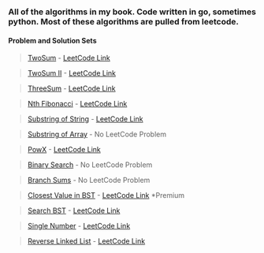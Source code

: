 ### All of the algorithms in my book. Code written in go, sometimes python. Most of these algorithms are pulled from leetcode.

#### Problem and Solution Sets

> [TwoSum](https://github.com/reverse/algorithmBook/tree/master/twosum) - [LeetCode Link](https://leetcode.com/problems/two-sum/)

> [TwoSum II](https://github.com/reverse/algorithmBook/tree/master/twosum) - [LeetCode Link](https://leetcode.com/problems/two-sum-ii-input-array-is-sorted/)

> [ThreeSum](https://github.com/reverse/algorithmBook/tree/master/threesum) - [LeetCode Link](https://leetcode.com/problems/3sum/)

> [Nth Fibonacci](https://github.com/reverse/algorithmBook/tree/master/nthfib) - [LeetCode Link](https://leetcode.com/problems/fibonacci-number)

> [Substring of String](https://github.com/reverse/algorithmBook/tree/master/arraysubsequence) - [LeetCode Link](https://leetcode.com/problems/is-subsequence/)

> [Substring of Array](https://github.com/reverse/algorithmBook/tree/master/arraysubsequence) - No LeetCode Problem 

> [PowX](https://github.com/reverse/algorithmBook/tree/master/pow) - [LeetCode Link](https://leetcode.com/problems/powx-n/)

> [Binary Search](https://github.com/reverse/algorithmBook/tree/master/binarySearch) - No LeetCode Problem

> [Branch Sums](https://github.com/reverse/algorithmBook/tree/master/bst) - No LeetCode Problem

> [Closest Value in BST](https://github.com/reverse/algorithmBook/tree/master/bst) - [LeetCode Link](https://leetcode.com/problems/closest-binary-search-tree-value/) *Premium

> [Search BST](https://github.com/reverse/algorithmBook/tree/master/bst) - [LeetCode Link](https://leetcode.com/problems/search-in-a-binary-search-tree/)

> [Single Number](https://github.com/reverse/algorithmBook/tree/master/singleNumber) - [LeetCode Link](https://leetcode.com/problems/single-number/)

> [Reverse Linked List](https://github.com/reverse/algorithmBook/tree/master/linkedList) - [LeetCode Link](https://leetcode.com/problems/reverse-linked-list/)
